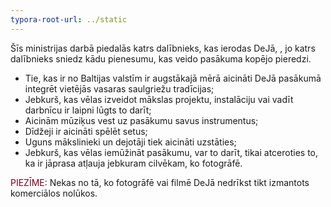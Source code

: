 ```yaml
---
typora-root-url: ../static
---
```


Šīs ministrijas darbā piedalās katrs dalībnieks, kas ierodas DeJā, , jo katrs dalībnieks sniedz kādu pienesumu, kas veido pasākuma kopējo pieredzi.

- Tie, kas ir no Baltijas valstīm ir augstākajā mērā aicināti DeJā pasākumā integrēt vietējās vasaras saulgriežu tradīcijas;
- Jebkurš, kas vēlas izveidot mākslas projektu, instalāciju vai vadīt darbnīcu ir laipni lūgts to darīt;
- Aicinām mūziķus vest uz pasākumu savus instrumentus;
- Dīdžeji ir aicināti spēlēt setus;
- Uguns mākslinieki un dejotāji tiek aicināti uzstāties;
- Jebkurš, kas vēlas iemūžināt pasākumu, var to darīt, tikai atceroties to, ka ir jāprasa atļauja jebkuram cilvēkam, ko fotogrāfē.

<span style="color:#77011e;">PIEZĪME:</span> Nekas no tā, ko fotogrāfē vai filmē DeJā nedrīkst tikt izmantots komerciālos nolūkos.